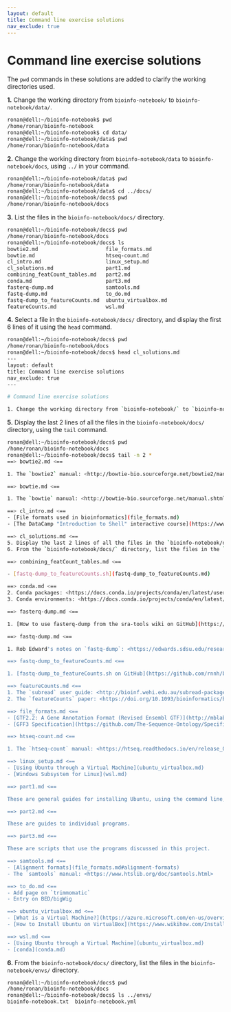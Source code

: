 ```yaml
---
layout: default
title: Command line exercise solutions
nav_exclude: true
---
```


# Command line exercise solutions

The `pwd` commands in these solutions are added to clarify the working directories used.

**1.** Change the working directory from `bioinfo-notebook/` to `bioinfo-notebook/data/`.

```bash
ronan@dell:~/bioinfo-notebook$ pwd
/home/ronan/bioinfo-notebook
ronan@dell:~/bioinfo-notebook$ cd data/
ronan@dell:~/bioinfo-notebook/data$ pwd
/home/ronan/bioinfo-notebook/data
```

**2.** Change the working directory from `bioinfo-notebook/data` to `bioinfo-notebook/docs`, using `../` in your command.

```bash
ronan@dell:~/bioinfo-notebook/data$ pwd
/home/ronan/bioinfo-notebook/data
ronan@dell:~/bioinfo-notebook/data$ cd ../docs/
ronan@dell:~/bioinfo-notebook/docs$ pwd
/home/ronan/bioinfo-notebook/docs
```

**3.** List the files in the `bioinfo-notebook/docs/` directory.

```bash
ronan@dell:~/bioinfo-notebook/docs$ pwd
/home/ronan/bioinfo-notebook/docs
ronan@dell:~/bioinfo-notebook/docs$ ls
bowtie2.md                      file_formats.md
bowtie.md                       htseq-count.md
cl_intro.md                     linux_setup.md
cl_solutions.md                 part1.md
combining_featCount_tables.md   part2.md
conda.md                        part3.md
fasterq-dump.md                 samtools.md
fastq-dump.md                   to_do.md
fastq-dump_to_featureCounts.md  ubuntu_virtualbox.md
featureCounts.md                wsl.md
```

**4.** Select a file in the `bioinfo-notebook/docs/` directory, and display the first 6 lines of it using the `head` command.

```bash
ronan@dell:~/bioinfo-notebook/docs$ pwd
/home/ronan/bioinfo-notebook/docs
ronan@dell:~/bioinfo-notebook/docs$ head cl_solutions.md 
---
layout: default
title: Command line exercise solutions
nav_exclude: true
---

# Command line exercise solutions

1. Change the working directory from `bioinfo-notebook/` to `bioinfo-notebook/data/`.
```

**5.** Display the last 2 lines of all the files in the `bioinfo-notebook/docs/` directory, using the `tail` command.

```bash
ronan@dell:~/bioinfo-notebook/docs$ pwd
/home/ronan/bioinfo-notebook/docs
ronan@dell:~/bioinfo-notebook/docs$ tail -n 2 *
==> bowtie2.md <==

1. The `bowtie2` manual: <http://bowtie-bio.sourceforge.net/bowtie2/manual.shtml>

==> bowtie.md <==

1. The `bowtie` manual: <http://bowtie-bio.sourceforge.net/manual.shtml>

==> cl_intro.md <==
- [File formats used in bioinformatics](file_formats.md)
- [The DataCamp "Introduction to Shell" interactive course](https://www.datacamp.com/courses/introduction-to-shell-for-data-science)

==> cl_solutions.md <==
5. Display the last 2 lines of all the files in the `bioinfo-notebook/docs/` directory, using the `tail` command.
6. From the `bioinfo-notebook/docs/` directory, list the files in the `bioinfo-notebook/envs/` directory.

==> combining_featCount_tables.md <==

- [fastq-dump_to_featureCounts.sh](fastq-dump_to_featureCounts.md)

==> conda.md <==
2. Conda packages: <https://docs.conda.io/projects/conda/en/latest/user-guide/concepts/packages.html>
3. Conda environments: <https://docs.conda.io/projects/conda/en/latest/user-guide/concepts/environments.html>

==> fasterq-dump.md <==

1. [How to use fasterq-dump from the sra-tools wiki on GitHub](https://github.com/ncbi/sra-tools/wiki/HowTo:-fasterq-dump)

==> fastq-dump.md <==

1. Rob Edward's notes on `fastq-dump`: <https://edwards.sdsu.edu/research/fastq-dump/>

==> fastq-dump_to_featureCounts.md <==

1. [fastq-dump_to_featureCounts.sh on GitHub](https://github.com/rnnh/bioinfo-notebook/blob/master/scripts/fastq-dump_to_featureCounts.sh)

==> featureCounts.md <==
1. The `subread` user guide: <http://bioinf.wehi.edu.au/subread-package/SubreadUsersGuide.pdf>
2. The `featureCounts` paper: <https://doi.org/10.1093/bioinformatics/btt656>

==> file_formats.md <==
- [GTF2.2: A Gene Annotation Format (Revised Ensembl GTF)](http://mblab.wustl.edu/GTF22.html)
- [GFF3 Specification](https://github.com/The-Sequence-Ontology/Specifications/blob/master/gff3.md)

==> htseq-count.md <==

1. The `htseq-count` manual: <https://htseq.readthedocs.io/en/release_0.11.1/count.html>

==> linux_setup.md <==
- [Using Ubuntu through a Virtual Machine](ubuntu_virtualbox.md)
- [Windows Subsystem for Linux](wsl.md)

==> part1.md <==

These are general guides for installing Ubuntu, using the command line, and the types of files used in bioinformatics.

==> part2.md <==

These are guides to individual programs.

==> part3.md <==

These are scripts that use the programs discussed in this project.

==> samtools.md <==
- [Alignment formats](file_formats.md#alignment-formats)
- The `samtools` manual: <https://www.htslib.org/doc/samtools.html>

==> to_do.md <==
- Add page on `trimmomatic`
- Entry on BED/bigWig

==> ubuntu_virtualbox.md <==
- [What is a Virtual Machine?](https://azure.microsoft.com/en-us/overview/what-is-a-virtual-machine/)
- [How to Install Ubuntu on VirtualBox](https://www.wikihow.com/Install-Ubuntu-on-VirtualBox)

==> wsl.md <==
- [Using Ubuntu through a Virtual Machine](ubuntu_virtualbox.md) 
- [conda](conda.md)
```

**6.** From the `bioinfo-notebook/docs/` directory, list the files in the `bioinfo-notebook/envs/` directory.

```bash
ronan@dell:~/bioinfo-notebook/docs$ pwd
/home/ronan/bioinfo-notebook/docs
ronan@dell:~/bioinfo-notebook/docs$ ls ../envs/
bioinfo-notebook.txt  bioinfo-notebook.yml
```
